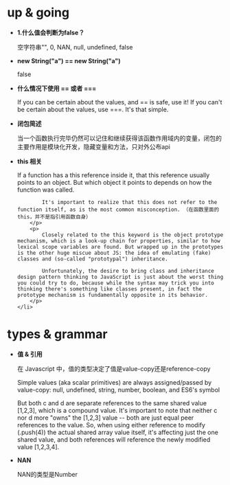 <h1>up & going</h1>

<ul>
	<li><strong>1.什么值会判断为false？</strong>
		<p> 空字符串"", 0, NAN, null, undefined, false
		</p>	
	</li>
	<li><strong>new String("a") == new String("a")</strong>
		<p> false
		</p>	
	</li>
	<li><strong>什么情况下使用 == 或者 ===</strong>
		<p> If you can be certain about the values, and == is safe, use it! If you can't be certain about the values, use ===. It's that simple.
		</p>	
	</li>
	<li><strong>闭包简述</strong>
		<p> 当一个函数执行完毕仍然可以记住和继续获得该函数作用域内的变量，闭包的主要作用是模块化开发，隐藏变量和方法，只对外公布api
		</p>	
	</li>
	<li><strong>this 相关</strong>
		<p> 
			If a function has a this reference inside it, that this reference usually points to an object. But which object it points to depends on how the function was called.

			It's important to realize that this does not refer to the function itself, as is the most common misconception. （在函数里面的this，并不是指引用函数自身）			
		</p>	
		<p>
			Closely related to the this keyword is the object prototype mechanism, which is a look-up chain for properties, similar to how lexical scope variables are found. But wrapped up in the prototypes is the other huge miscue about JS: the idea of emulating (fake) classes and (so-called "prototypal") inheritance.

            Unfortunately, the desire to bring class and inheritance design pattern thinking to JavaScript is just about the worst thing you could try to do, because while the syntax may trick you into thinking there's something like classes present, in fact the prototype mechanism is fundamentally opposite in its behavior.
		</p>
	</li>
		
</ul>

<h1>types & grammar</h1>
<ul>
	<li><strong>值 & 引用</strong>
		<p>在 Javascript 中，值的类型决定了值是value-copy还是reference-copy </p>
		<p>Simple values (aka scalar primitives) are always assigned/passed by value-copy: null, undefined, string, number, boolean, and ES6's symbol</p>
		<p>But both c and d are separate references to the same shared value [1,2,3], which is a compound value. It's important to note that neither c nor d more "owns" the [1,2,3] value -- both are just equal peer references to the value. So, when using either reference to modify (.push(4)) the actual shared array value itself, it's affecting just the one shared value, and both references will reference the newly modified value [1,2,3,4].</p>
	</li>
	<li><strong>NAN</strong>
		<p>NAN的类型是Number </p>
	</li>

		
</ul>